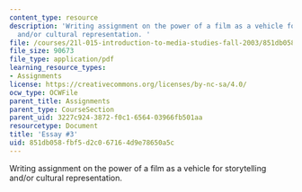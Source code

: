 ```yaml
---
content_type: resource
description: 'Writing assignment on the power of a film as a vehicle for storytelling
  and/or cultural representation. '
file: /courses/21l-015-introduction-to-media-studies-fall-2003/851db058fbf5d2c067164d9e78650a5c_essay3media.pdf
file_size: 90673
file_type: application/pdf
learning_resource_types:
- Assignments
license: https://creativecommons.org/licenses/by-nc-sa/4.0/
ocw_type: OCWFile
parent_title: Assignments
parent_type: CourseSection
parent_uid: 3227c924-3872-f0c1-6564-03966fb501aa
resourcetype: Document
title: 'Essay #3'
uid: 851db058-fbf5-d2c0-6716-4d9e78650a5c
---
```

Writing assignment on the power of a film as a vehicle for storytelling and/or cultural representation. 
